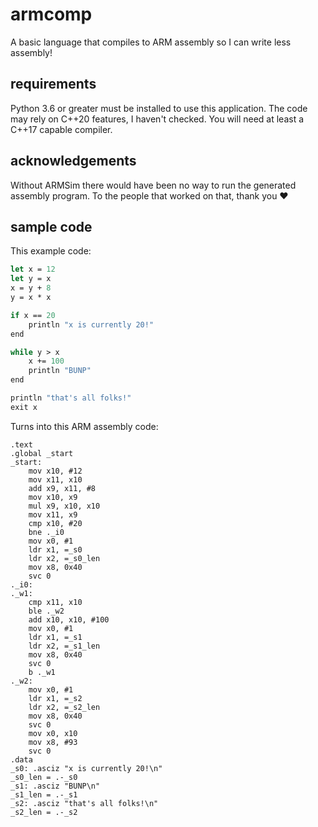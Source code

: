 # armcomp
A basic language that compiles to ARM assembly so I can write less assembly!

## requirements
Python 3.6 or greater must be installed to use this application.
The code may rely on C++20 features, I haven't checked. You will need at least a C++17 capable compiler.

## acknowledgements
Without ARMSim there would have been no way to run the generated assembly program. To the people that worked on that, thank you ♥️

## sample code
This example code:
```fs
let x = 12
let y = x
x = y + 8
y = x * x

if x == 20
    println "x is currently 20!"
end

while y > x
    x += 100
    println "BUNP"
end

println "that's all folks!"
exit x
```
Turns into this ARM assembly code:
```arm
.text
.global _start
_start:
    mov x10, #12
    mov x11, x10
    add x9, x11, #8
    mov x10, x9
    mul x9, x10, x10
    mov x11, x9
    cmp x10, #20
    bne ._i0
    mov x0, #1
    ldr x1, =_s0
    ldr x2, =_s0_len
    mov x8, 0x40
    svc 0
._i0:
._w1:
    cmp x11, x10
    ble ._w2
    add x10, x10, #100
    mov x0, #1
    ldr x1, =_s1
    ldr x2, =_s1_len
    mov x8, 0x40
    svc 0
    b ._w1
._w2:
    mov x0, #1
    ldr x1, =_s2
    ldr x2, =_s2_len
    mov x8, 0x40
    svc 0
    mov x0, x10
    mov x8, #93
    svc 0
.data
_s0: .asciz "x is currently 20!\n"
_s0_len = .-_s0
_s1: .asciz "BUNP\n"
_s1_len = .-_s1
_s2: .asciz "that's all folks!\n"
_s2_len = .-_s2
```

